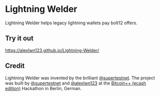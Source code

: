 # Lightning Welder

Lightning Welder helps legacy lightning wallets pay bolt12 offers.

## Try it out

https://alexlwn123.github.io/Lightning-Welder/

## Credit

Lightning Welder was invented by the brilliant [@supertestnet](https://github.com/supertestnet). The project was built by [@supertestnet](https://github.com/supertestnet) and [@alexlwn123](https://github.com/alexlwn123) at the [Bitcoin++ (ecash edition)](https://btcplusplus.dev/conf/berlin24) Hackathon in Berlin, German.
